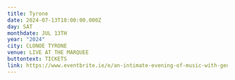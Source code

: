 ```yaml
---
title: Tyrone
date: 2024-07-13T18:00:00.000Z
day: SAT
monthdate: JUL 13TH
year: "2024"
city: CLONOE TYRONE
venue: LIVE AT THE MARQUEE
buttontext: TICKETS
link: https://www.eventbrite.ie/e/an-intimate-evening-of-music-with-george-murphy-tickets-854362690807
---
```

